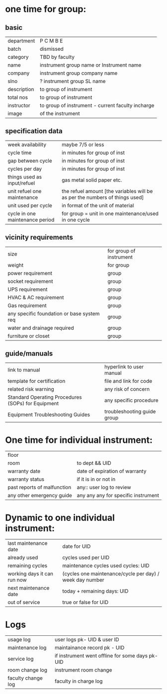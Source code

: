 # one time for group:

## basic

| | |
|--|--|
| department| P C M B E |
| batch | dismissed |
| category| TBD by faculty |
| name| instrument group name or Instrument name |
| company | instrument group company name |
| slno| ? instrument group SL name |
| description | to group of instrument |
| total nos | to group of instrument |
| instructor| to group of instrument - current faculty incharge |
| image | of the instrument |


## specification data
| | |
|--|--|
| week availability | maybe 7/5 or less |
| cycle time| in minutes for group of inst |
| gap between cycle | in minutes for group of inst |
| cycles per day| in minutes for group of inst |
| things used as input/refuel | gas metal solid paper etc. |
| unit refuel one maintenance | the refuel amount [the variables will be as per the numbers of things used] |
| unit used per cycle | in format of the unit of material |
| cycle in one maintenance period | for group = unit in one maintenance/used in one cycle |

## vicinity requirements
| | |
|--|--|
| size| for group of instrument |
| weight| for group |
| power requirement | group |
| socket requirement| group |
| UPS requirement | group |
| HVAC & AC requirement | group |
| Gas requirement | group |
| any specific foundation or base system req | group |
| water and drainage required | group |
| furniture or closet | group |

## guide/manuals
| | |
|--|--|
| link to manual| hyperlink to user manual |
| template for certification | file and link for code |
| related risk warning | any risk of concern |
| Standard Operating Procedures (SOPs) for Equipment | any specific procedure |
| Equipment Troubleshooting Guides | troubleshooting guide group |

# One time for individual instrument:
| | |
|--|--|
| floor||
| room | to dept && UID |
| warranty date| date of expiration of warranty |
| warranty status| if it is in or not in |
| past reports of malfunction| any:: user log to review |
| any other emergency guide| any any any for specific instrument |

# Dynamic to one individual instrument:

| | |
|--|--|
| last maintenance date | date for UID |
| already used| cycles used per UID |
| remaining cycles| maintenance cycles used cycles: UID |
| working days it can run now | (cycles one maintenance/cycle per day) / week day number |
| next maintenance date | today + remaining days: UID |
| out of service| true or false for UID |

# Logs
| | |
|--|--|
| usage log| user logs pk- UID & user ID  |
| maintenance log | maintainance record pk - UID  |
| service log | if instrument went offline for some days pk- UID|
| room change log | instrument room change |
| faculty change log| faculty in charge log |
